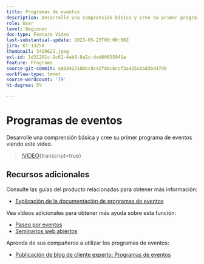 ```yaml
---
title: Programas de eventos
description: Desarrolle una comprensión básica y cree su primer programa de eventos.
role: User
level: Beginner
doc-type: Feature Video
last-substantial-update: 2023-05-23T00:00:00Z
jira: KT-13258
thumbnail: 3419622.jpeg
exl-id: 1d31201c-1c61-4ab8-8a2c-dad60655941a
feature: Programs
source-git-commit: a80342218bbc8c42f88c6ccf3a435cbbd3bd47d0
workflow-type: tm+mt
source-wordcount: '79'
ht-degree: 5%

---
```


# Programas de eventos

Desarrolle una comprensión básica y cree su primer programa de eventos viendo este vídeo.

>[!VIDEO](https://video.tv.adobe.com/v/3419622/?learn=on){transcript=true}

## Recursos adicionales

Consulte las guías del producto relacionadas para obtener más información:

* [Explicación de la documentación de programas de eventos](https://experienceleague.adobe.com/docs/marketo/using/product-docs/demand-generation/events/understanding-events/understanding-event-programs.html?lang=en)

Vea vídeos adicionales para obtener más ayuda sobre esta función:
* [Paseo por eventos](https://experienceleague.adobe.com/docs/marketo-learn/tutorials/events/events-watch.html?lang=en)
* [Seminarios web abiertos](https://experienceleague.adobe.com/docs/marketo-learn/tutorials/events/webinar-watch.html?lang=en)

Aprenda de sus compañeros a utilizar los programas de eventos:
* [Publicación de blog de cliente experto: Programas de eventos](https://nation.marketo.com/t5/product-blogs/marketo-success-series-event-programs/ba-p/299191)
